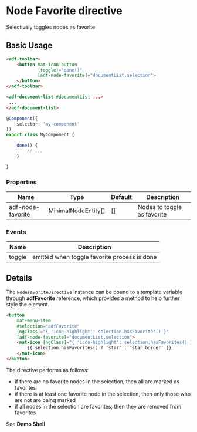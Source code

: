 # Node Favorite directive

Selectively toggles nodes as favorite

## Basic Usage

```html
<adf-toolbar>
    <button mat-icon-button
            (toggle)="done()"
            [adf-node-favorite]="documentList.selection">
    </button>
</adf-toolbar>

<adf-document-list #documentList ...>
 ...
</adf-document-list>
```

```ts
@Component({
    selector: 'my-component'
})
export class MyComponent {

    done() {
        // ...
    }

}
```

### Properties

| Name              | Type                | Default | Description                 |
| ----------------- | ------------------- | ------- | --------------------------- |
| adf-node-favorite | MinimalNodeEntity[] | []      | Nodes to toggle as favorite |

### Events

| Name                      | Description                                  |
| ------------------------- | -------------------------------------------- |
| toggle                    | emitted when toggle favorite process is done |

## Details

The `NodeFavoriteDirective` instance can be bound to a template variable through **adfFavorite** reference,
which provides a method to help further style the element.

```html
<button
    mat-menu-item
    #selection="adfFavorite"
    [ngClass]="{ 'icon-highlight': selection.hasFavorites() }"
    [adf-node-favorite]="documentList.selection">
    <mat-icon [ngClass]="{ 'icon-highlight': selection.hasFavorites() }">
        {{ selection.hasFavorites() ? 'star' : 'star_border' }}
    </mat-icon>
</button>
```

The directive performs as follows:

- if there are no favorite nodes in the selection, then all are marked as favorites
- if there is at least one favorite node in the selection, then only those who are not
  are being marked
- if all nodes in the selection are favorites, then they are removed from favorites


See **Demo Shell**
